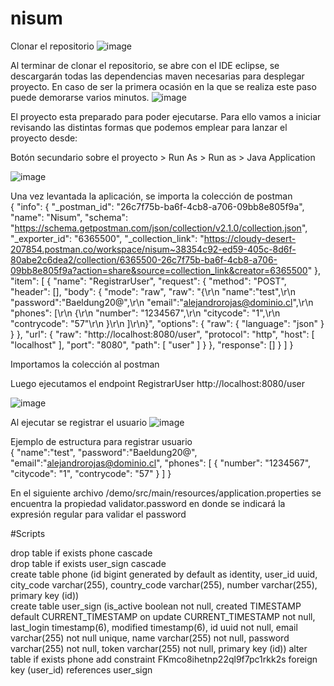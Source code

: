# nisum

Clonar el repositorio 
![image](https://github.com/alerojaslopenza/nisum/assets/39816424/4fea3df0-ac18-45cb-addb-e9ee5a2cb857)


Al terminar de clonar el repositorio, se abre con el IDE eclipse, se descargarán todas las dependencias maven necesarias para desplegar proyecto. En caso de ser la primera ocasión en la que se realiza este paso puede demorarse varios minutos.
![image](https://github.com/alerojaslopenza/nisum/assets/39816424/e439cfe7-361d-4cbb-ba19-6e10fa13a378)

El proyecto esta preparado para poder ejecutarse. Para ello vamos a iniciar revisando las distintas formas que podemos emplear para lanzar el proyecto desde:

Botón secundario sobre el proyecto > Run As > Run as > Java Application

![image](https://github.com/alerojaslopenza/nisum/assets/39816424/4d6bcb93-965f-4bab-9d83-b41127f15e7b)

Una vez levantada la aplicación, se importa la colección de postman   
{
	"info": {
		"_postman_id": "26c7f75b-ba6f-4cb8-a706-09bb8e805f9a",
		"name": "Nisum",
		"schema": "https://schema.getpostman.com/json/collection/v2.1.0/collection.json",
		"_exporter_id": "6365500",
		"_collection_link": "https://cloudy-desert-207854.postman.co/workspace/nisum~38354c92-ed59-405c-8d6f-80abe2c6dea2/collection/6365500-26c7f75b-ba6f-4cb8-a706-09bb8e805f9a?action=share&source=collection_link&creator=6365500"
	},
	"item": [
		{
			"name": "RegistrarUser",
			"request": {
				"method": "POST",
				"header": [],
				"body": {
					"mode": "raw",
					"raw": "{\r\n    \"name\":\"test\",\r\n    \"password\":\"Baeldung20@\",\r\n    \"email\":\"alejandrorojas@dominio.cl\",\r\n     \"phones\": [\r\n                    {\r\n                    \"number\": \"1234567\",\r\n                    \"citycode\": \"1\",\r\n                    \"contrycode\": \"57\"\r\n                    }\r\n               ]\r\n}",
					"options": {
						"raw": {
							"language": "json"
						}
					}
				},
				"url": {
					"raw": "http://localhost:8080/user",
					"protocol": "http",
					"host": [
						"localhost"
					],
					"port": "8080",
					"path": [
						"user"
					]
				}
			},
			"response": []
		}
	]
}

Importamos la colección al postman

Luego ejecutamos el endpoint RegistrarUser http://localhost:8080/user

![image](https://github.com/alerojaslopenza/nisum/assets/39816424/2a2599ca-8a29-416b-b470-edc373bbc378)

Al ejecutar se registrar el usuario 
![image](https://github.com/alerojaslopenza/nisum/assets/39816424/851ea50e-5a43-42a1-8097-07d628e43cd0)

Ejemplo de estructura para registrar usuario  
{
    "name":"test",
    "password":"Baeldung20@",
    "email":"alejandrorojas@dominio.cl",
     "phones": [
                    {
                    "number": "1234567",
                    "citycode": "1",
                    "contrycode": "57"
                    }
               ]
}

En el siguiente archivo /demo/src/main/resources/application.properties se encuentra la propiedad validator.password en donde se indicará la expresión regular para validar el password

#Scripts

drop table if exists phone cascade  
drop table if exists user_sign cascade   
create table phone (id bigint generated by default as identity, user_id uuid, city_code varchar(255), country_code varchar(255), number varchar(255), primary key (id))  
create table user_sign (is_active boolean not null, created TIMESTAMP default CURRENT_TIMESTAMP on update CURRENT_TIMESTAMP not null, last_login timestamp(6), modified timestamp(6), id uuid not null, email varchar(255) not null unique, name varchar(255) not null, password varchar(255) not null, token varchar(255) not null, primary key (id))
alter table if exists phone add constraint FKmco8ihetnp22ql9f7pc1rkk2s foreign key (user_id) references user_sign



